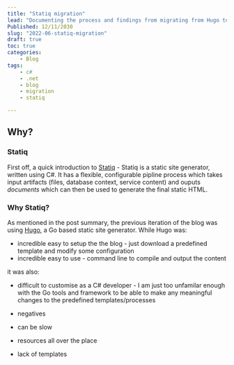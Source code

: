 ```yaml
---
title: "Statiq migration"
lead: "Documenting the process and findings from migrating from Hugo to Statiq"
Published: 12/11/2030
slug: "2022-06-statiq-migration"
draft: true
toc: true
categories:
    - Blog
tags:
    - c#
    - .net
    - blog
    - migration
    - statiq

---
```


## Why?

### Statiq

First off, a quick introduction to [Statiq](https://www.statiq.dev/) - Statiq is a static site generator, written using C#. It has a flexible, configurable pipline process which takes input artifacts (files, database context, service content) and ouputs _documents_ which can then be used to generate the final static HTML.

### Why Statiq?
As mentioned in the post summary, the previous iteration of the blog was using [Hugo](https://gohugo.io/), a Go based static site generator.
While Hugo was:
- incredible easy to setup the the blog - just download a predefined template and modify some configuration
- incredible easy to use - command line to compile and output the content

it was also:
- difficult  to customise as a C# developer - I am just too unfamilar enough with the Go tools and framework to be able to make any meaningful changes to the predefined templates/processes



- negatives
 - can be slow
 - resources all over the place
 - lack of templates